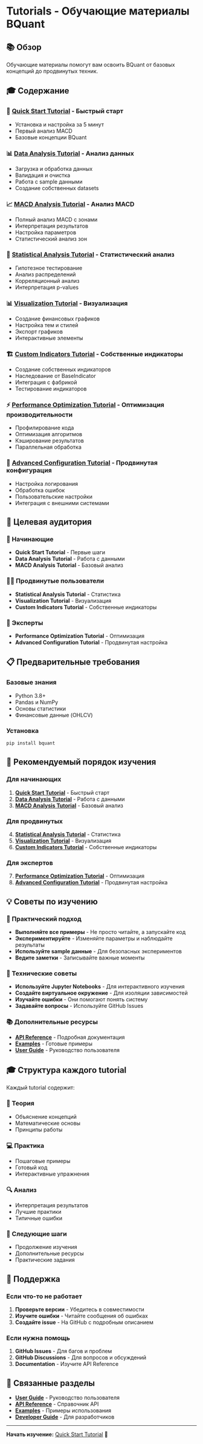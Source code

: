 # Tutorials - Обучающие материалы BQuant

## 📚 Обзор

Обучающие материалы помогут вам освоить BQuant от базовых концепций до продвинутых техник.

## 🎓 Содержание

### 🚀 [Quick Start Tutorial](quick_start_tutorial.md) - Быстрый старт
- Установка и настройка за 5 минут
- Первый анализ MACD
- Базовые концепции BQuant

### 📊 [Data Analysis Tutorial](data_analysis_tutorial.md) - Анализ данных
- Загрузка и обработка данных
- Валидация и очистка
- Работа с sample данными
- Создание собственных datasets

### 📈 [MACD Analysis Tutorial](macd_analysis_tutorial.md) - Анализ MACD
- Полный анализ MACD с зонами
- Интерпретация результатов
- Настройка параметров
- Статистический анализ зон

### 🔬 [Statistical Analysis Tutorial](statistical_analysis_tutorial.md) - Статистический анализ
- Гипотезное тестирование
- Анализ распределений
- Корреляционный анализ
- Интерпретация p-values

### 📊 [Visualization Tutorial](visualization_tutorial.md) - Визуализация
- Создание финансовых графиков
- Настройка тем и стилей
- Экспорт графиков
- Интерактивные элементы

### 🏗️ [Custom Indicators Tutorial](custom_indicators_tutorial.md) - Собственные индикаторы
- Создание собственных индикаторов
- Наследование от BaseIndicator
- Интеграция с фабрикой
- Тестирование индикаторов

### ⚡ [Performance Optimization Tutorial](performance_tutorial.md) - Оптимизация производительности
- Профилирование кода
- Оптимизация алгоритмов
- Кэширование результатов
- Параллельная обработка

### 🔧 [Advanced Configuration Tutorial](advanced_config_tutorial.md) - Продвинутая конфигурация
- Настройка логирования
- Обработка ошибок
- Пользовательские настройки
- Интеграция с внешними системами

## 🎯 Целевая аудитория

### 👶 Начинающие
- **Quick Start Tutorial** - Первые шаги
- **Data Analysis Tutorial** - Работа с данными
- **MACD Analysis Tutorial** - Базовый анализ

### 👨‍💻 Продвинутые пользователи
- **Statistical Analysis Tutorial** - Статистика
- **Visualization Tutorial** - Визуализация
- **Custom Indicators Tutorial** - Собственные индикаторы

### 🚀 Эксперты
- **Performance Optimization Tutorial** - Оптимизация
- **Advanced Configuration Tutorial** - Продвинутая настройка

## 📋 Предварительные требования

### Базовые знания
- Python 3.8+
- Pandas и NumPy
- Основы статистики
- Финансовые данные (OHLCV)

### Установка
```bash
pip install bquant
```

## 🚀 Рекомендуемый порядок изучения

### Для начинающих
1. **[Quick Start Tutorial](quick_start_tutorial.md)** - Быстрый старт
2. **[Data Analysis Tutorial](data_analysis_tutorial.md)** - Работа с данными
3. **[MACD Analysis Tutorial](macd_analysis_tutorial.md)** - Базовый анализ

### Для продвинутых
4. **[Statistical Analysis Tutorial](statistical_analysis_tutorial.md)** - Статистика
5. **[Visualization Tutorial](visualization_tutorial.md)** - Визуализация
6. **[Custom Indicators Tutorial](custom_indicators_tutorial.md)** - Собственные индикаторы

### Для экспертов
7. **[Performance Optimization Tutorial](performance_tutorial.md)** - Оптимизация
8. **[Advanced Configuration Tutorial](advanced_config_tutorial.md)** - Продвинутая настройка

## 💡 Советы по изучению

### 🎯 Практический подход
- **Выполняйте все примеры** - Не просто читайте, а запускайте код
- **Экспериментируйте** - Изменяйте параметры и наблюдайте результаты
- **Используйте sample данные** - Для безопасных экспериментов
- **Ведите заметки** - Записывайте важные моменты

### 🔧 Технические советы
- **Используйте Jupyter Notebooks** - Для интерактивного изучения
- **Создайте виртуальное окружение** - Для изоляции зависимостей
- **Изучайте ошибки** - Они помогают понять систему
- **Задавайте вопросы** - Используйте GitHub Issues

### 📚 Дополнительные ресурсы
- **[API Reference](../api/)** - Подробная документация
- **[Examples](../examples/)** - Готовые примеры
- **[User Guide](../user_guide/)** - Руководство пользователя

## 🎓 Структура каждого tutorial

Каждый tutorial содержит:

### 📖 Теория
- Объяснение концепций
- Математические основы
- Принципы работы

### 💻 Практика
- Пошаговые примеры
- Готовый код
- Интерактивные упражнения

### 🔍 Анализ
- Интерпретация результатов
- Лучшие практики
- Типичные ошибки

### 🚀 Следующие шаги
- Продолжение изучения
- Дополнительные ресурсы
- Практические задания

## 🤝 Поддержка

### Если что-то не работает
1. **Проверьте версии** - Убедитесь в совместимости
2. **Изучите ошибки** - Читайте сообщения об ошибках
3. **Создайте issue** - На GitHub с подробным описанием

### Если нужна помощь
1. **GitHub Issues** - Для багов и проблем
2. **GitHub Discussions** - Для вопросов и обсуждений
3. **Documentation** - Изучите API Reference

## 🔗 Связанные разделы

- **[User Guide](../user_guide/)** - Руководство пользователя
- **[API Reference](../api/)** - Справочник API
- **[Examples](../examples/)** - Примеры использования
- **[Developer Guide](../developer_guide/)** - Для разработчиков

---

**Начать изучение:** [Quick Start Tutorial](quick_start_tutorial.md) 🚀
